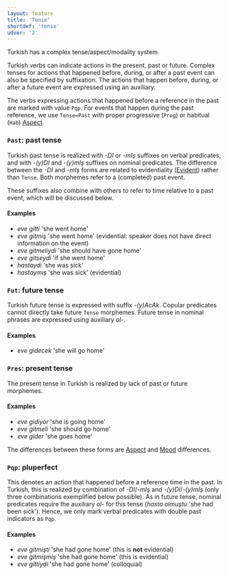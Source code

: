 ```yaml
---
layout: feature
title: 'Tense'
shortdef: 'tense'
udver: '2'
---
```


Turkish has a complex tense/aspect/modality system.

Turkish verbs can indicate actions in the present, past or future.
Complex tenses for actions that happened before, during, or after a past event can also be specified by suffixation.
The actions that happen before, during, or after a future event are expressed using an auxiliary.

The verbs expressing actions that happened before a reference in the past are marked with value `Pqp`.
For events that happen during the past reference, we use `Tense=Past` with proper progressive (`Prog`) or habitual (`Hab`) [Aspect]().

### <a name="Past">`Past`</a>: past tense

Turkish past tense is realized with *-DI* or *-mIş* suffixes on verbal predicates, and  with *-(y)DI* and *-(y)mIş* suffixes on nominal predicates.
The difference between the *-DI* and *-mIş* forms are related to evidentiality ([Evident]()) rather than `Tense`. Both morphemes refer to a (completed) past event.

These suffixes also combine with others to refer to time relative to a past event, which will be discussed below.

#### Examples

* *eve gitti* 'she went home'
* *eve gitmiş* 'she went home' (evidential: speaker does not have direct information on the event)
* *eve gitmeliydi* 'she should have gone home'
* *eve gitseydi* 'if she went home'
* *hastaydı* 'she was sick'
* *hastaymış* 'she was sick' (evidential)

### <a name="Fut">`Fut`</a>: future tense

Turkish future tense is expressed with suffix *-(y)AcAk*.
Copular predicates cannot directly take future `Tense` morphemes.
Future tense in nominal phrases are expressed using auxiliary *ol-*.

#### Examples

* *eve gidecek* 'she will go home'

### <a name="Pres">`Pres`</a>: present tense

The present tense in Turkish is realized by lack of past or future morphemes.

#### Examples

* *eve gidiyor* 'she is going home'
* *eve gitmeli* 'she should go home'
* *eve gider* 'she goes home'

The differences between these forms are [Aspect]() and [Mood]() differences.

### <a name="Pqp">`Pqp`</a>: pluperfect

This denotes an action that happened before a reference time in the past.
In Turkish, this is realized by combination of *-DI*/*-mIş* and *-(y)DI*/*-(y)mIş* (only three combinations exemplified below possible).
As in future tense, nominal predicates require the auxiliary *ol-* for this tense (*hasta olmuştu* 'she had been sick').
Hence, we only mark verbal predicates with double past indicators as `Pqp`.

#### Examples

* *eve gitmişti* 'she had gone home' (this is **not** evidential)
* *eve gitmişmiş* 'she had gone home' (this is evidential)
* *eve gittiydi* 'she had gone home' (colloquial)

<!--
DZ:
The Turkic treebanks also use `Tense=Aor` (aorist), although this value has not been documented.
Göksel and Kerslake (2005) say in §21.5.4 (page 368):

Aorist marking of the lexical verb is restricted to compounds in which the auxiliary has
perfective marking (the modally neutral _-DI_ or evidential _-mIş_).

(i) The affirmative aorist form _-(A/I)r_ followed by _oldu/olmuş_ expresses the fact that an event
began or has begun to happen recurrently, or as a matter of habit:

* (194) _Son zamanlarda sık sık tiyatroya gid<b>er oldu</b>k._
        ‘Recently we _have started_ go_ing_ to the theatre a lot.’

(ii) The negative aorist form with _oldu/olmuş_ expresses the fact that a formerly recurrent event
(has) ceased to happen:

* (195) _O olaydan sonra Hakan bir süre bize uğra<b>maz oldu</b>._
        ‘After that incident Hakan _stopped_ call_ing_ on us for a while.’

DZ: The form _gider_, which example (194) from Göksel and Kerslake shows as aorist, is indicated
above on this documentation page as one of the forms of the present tense.

In their Glossary on page 548, Göksel and Kerslake define aorist as follows:
a **finite verb form** marked by the suffix _-(A/I)r_ (or its negative counterpart _-z_);
the aorist expresses either habitual aspect or various kinds of modality: generalizing,
hypothetical, presumptive (with future time reference) or volitional
-->

<!-- Interlanguage links updated Ne 5. května 2024, 18:20:24 CEST -->
